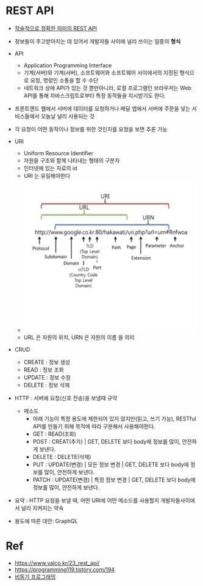 # REST API

- [학술적으로 정확한 의미의 REST API](https://www.youtube.com/watch?v=RP_f5dMoHFc)

- 정보들이 주고받아지는 데 있어서 개발자들 사이에 널리 쓰이는 일종의 **형식**
- API
    - Application Programming Interface
    - 기계(서버)와 기계(서버), 소프트웨어와 소프트웨어 사이에서의 지정된 형식으로 요청, 명령인 소통을 할 수 수단 
    - 네트워크 상에 API가 있는 것 뿐만아니라, 로컬 프로그램인 브라우저는 Web API를 통해 자바스크립트로부터 특정 동작들을 지시받기도 한다.

- 프론트엔드 웹에서 서버에 데이터를 요청하거나 배달 앱에서 서버에 주문을 넣는 서비스들에서 오늘날 널리 사용되는 것
- 각 요청이 어떤 동작이나 정보를 위한 것인지를 요청을 보면 추론 가능
- URI
    - Uniform Resource Identifier
    - 자원을 구조와 함께 나타내는 형태의 구분자
    - 인터넷에 있는 자료의 id
    - URI 는 유일해야한다
    - <img src="./URI_img.png" alt="kernel" width="600" height="400">
    - URL 은 자원의 위치, URN 은 자원의 이름 을 의미
- CRUD
    - CREATE : 정보 생성
    - READ : 정보 조회
    - UPDATE : 정보 수정
    - DELETE : 정보 삭제
- HTTP : 서버에 요청(신호 전송)을 보낼때 규약 
    - 메소드
        - 아래 기능이 특정 용도에 제한되어 있지 않지만(읽고, 쓰기 가능), RESTful API를 만들기 위해 목적에 따라 구분해서 사용해야한다.
        - GET : READ(조회)
        - POST : CREAT(추가) | GET, DELETE 보다 body에 정보를 많이, 안전하게 보낸다. 
        - DELETE : DELETE(삭제)
        - PUT : UPDATE(변경) | 모든 정보 변경 | GET, DELETE 보다 body에 정보를 많이, 안전하게 보낸다.
        - PATCH : UPDATE(변경) | 특정 정보 변경 | GET, DELETE 보다 body에 정보를 많이, 안전하게 보낸다.
- 요약 : HTTP 요청을 보낼 때, 어떤 URI에 어떤 메소드를 사용할지 개발자들사이에서 널리 지켜지는 약속

- 용도에 따른 대안: GraphQL

# Ref
- https://www.yalco.kr/23_rest_api/
- https://programming119.tistory.com/194
- [비동기 프로그래밍](./비동기프로그래밍.md)